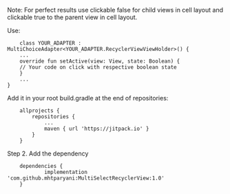 Note: For perfect results use clickable false for child views in cell layout and clickable true to the parent view in cell layout.

Use:
```
	class YOUR_ADAPTER : MultiChoiceAdapter<YOUR_ADAPTER.RecyclerViewViewHolder>() {
	...
	override fun setActive(view: View, state: Boolean) {
	// Your code on click with respective boolean state
	}
	...
}
```

Add it in your root build.gradle at the end of repositories:
```
	allprojects {
		repositories {
			...
			maven { url 'https://jitpack.io' }
		}
	}
 ``` 
Step 2. Add the dependency
```
	dependencies {
	        implementation 'com.github.mhtparyani:MultiSelectRecyclerView:1.0'
	}
```  
